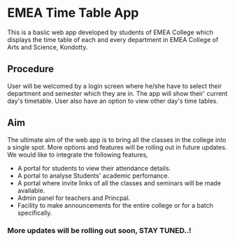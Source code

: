 # EMEA Time Table App

This is a basiic web app developed by students of EMEA College which displays the time table of each and every department in EMEA College of Arts and Science, Kondotty. 

## Procedure

User will be welcomed by a login screen where he/she have to select their department and semester which they are in. The app will show their' current day's timetable. User also have an option to view other day's time tables.

## Aim

The ultimate aim of the web app is to bring all the classes in the college into a single spot. More options and features will be rolling out in future updates. We would like to integrate the following features,
* A portal for students to view their attendance details.
* A portal to analyse Students' academic perfomance.
* A portal where invite links of all the classes and seminars will be made available.
* Admin panel for teachers and Princpal.
* Facility to make announcements for the entire college or for a batch specifically.

### More updates will be rolling out soon, STAY TUNED..!

